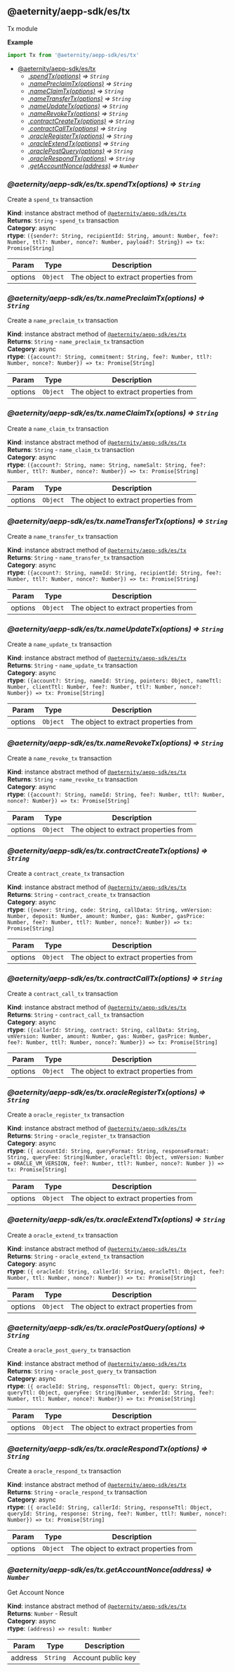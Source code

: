 <a id="module_@aeternity/aepp-sdk/es/tx"></a>

## @aeternity/aepp-sdk/es/tx
Tx module

**Example**  
```js
import Tx from '@aeternity/aepp-sdk/es/tx'
```

* [@aeternity/aepp-sdk/es/tx](#module_@aeternity/aepp-sdk/es/tx)
    * *[.spendTx(options)](#module_@aeternity/aepp-sdk/es/tx+spendTx) ⇒ `String`*
    * *[.namePreclaimTx(options)](#module_@aeternity/aepp-sdk/es/tx+namePreclaimTx) ⇒ `String`*
    * *[.nameClaimTx(options)](#module_@aeternity/aepp-sdk/es/tx+nameClaimTx) ⇒ `String`*
    * *[.nameTransferTx(options)](#module_@aeternity/aepp-sdk/es/tx+nameTransferTx) ⇒ `String`*
    * *[.nameUpdateTx(options)](#module_@aeternity/aepp-sdk/es/tx+nameUpdateTx) ⇒ `String`*
    * *[.nameRevokeTx(options)](#module_@aeternity/aepp-sdk/es/tx+nameRevokeTx) ⇒ `String`*
    * *[.contractCreateTx(options)](#module_@aeternity/aepp-sdk/es/tx+contractCreateTx) ⇒ `String`*
    * *[.contractCallTx(options)](#module_@aeternity/aepp-sdk/es/tx+contractCallTx) ⇒ `String`*
    * *[.oracleRegisterTx(options)](#module_@aeternity/aepp-sdk/es/tx+oracleRegisterTx) ⇒ `String`*
    * *[.oracleExtendTx(options)](#module_@aeternity/aepp-sdk/es/tx+oracleExtendTx) ⇒ `String`*
    * *[.oraclePostQuery(options)](#module_@aeternity/aepp-sdk/es/tx+oraclePostQuery) ⇒ `String`*
    * *[.oracleRespondTx(options)](#module_@aeternity/aepp-sdk/es/tx+oracleRespondTx) ⇒ `String`*
    * *[.getAccountNonce(address)](#module_@aeternity/aepp-sdk/es/tx+getAccountNonce) ⇒ `Number`*

<a id="module_@aeternity/aepp-sdk/es/tx+spendTx"></a>

### *@aeternity/aepp-sdk/es/tx.spendTx(options) ⇒ `String`*
Create a `spend_tx` transaction

**Kind**: instance abstract method of [`@aeternity/aepp-sdk/es/tx`](#module_@aeternity/aepp-sdk/es/tx)  
**Returns**: `String` - `spend_tx` transaction  
**Category**: async  
**rtype**: `({sender?: String, recipientId: String, amount: Number, fee?: Number, ttl?: Number, nonce?: Number, payload?: String}) => tx: Promise[String]`

| Param | Type | Description |
| --- | --- | --- |
| options | `Object` | The object to extract properties from |

<a id="module_@aeternity/aepp-sdk/es/tx+namePreclaimTx"></a>

### *@aeternity/aepp-sdk/es/tx.namePreclaimTx(options) ⇒ `String`*
Create a `name_preclaim_tx` transaction

**Kind**: instance abstract method of [`@aeternity/aepp-sdk/es/tx`](#module_@aeternity/aepp-sdk/es/tx)  
**Returns**: `String` - `name_preclaim_tx` transaction  
**Category**: async  
**rtype**: `({account?: String, commitment: String, fee?: Number, ttl?: Number, nonce?: Number}) => tx: Promise[String]`

| Param | Type | Description |
| --- | --- | --- |
| options | `Object` | The object to extract properties from |

<a id="module_@aeternity/aepp-sdk/es/tx+nameClaimTx"></a>

### *@aeternity/aepp-sdk/es/tx.nameClaimTx(options) ⇒ `String`*
Create a `name_claim_tx` transaction

**Kind**: instance abstract method of [`@aeternity/aepp-sdk/es/tx`](#module_@aeternity/aepp-sdk/es/tx)  
**Returns**: `String` - `name_claim_tx` transaction  
**Category**: async  
**rtype**: `({account?: String, name: String, nameSalt: String, fee?: Number, ttl?: Number, nonce?: Number}) => tx: Promise[String]`

| Param | Type | Description |
| --- | --- | --- |
| options | `Object` | The object to extract properties from |

<a id="module_@aeternity/aepp-sdk/es/tx+nameTransferTx"></a>

### *@aeternity/aepp-sdk/es/tx.nameTransferTx(options) ⇒ `String`*
Create a `name_transfer_tx` transaction

**Kind**: instance abstract method of [`@aeternity/aepp-sdk/es/tx`](#module_@aeternity/aepp-sdk/es/tx)  
**Returns**: `String` - `name_transfer_tx` transaction  
**Category**: async  
**rtype**: `({account?: String, nameId: String, recipientId: String, fee?: Number, ttl?: Number, nonce?: Number}) => tx: Promise[String]`

| Param | Type | Description |
| --- | --- | --- |
| options | `Object` | The object to extract properties from |

<a id="module_@aeternity/aepp-sdk/es/tx+nameUpdateTx"></a>

### *@aeternity/aepp-sdk/es/tx.nameUpdateTx(options) ⇒ `String`*
Create a `name_update_tx` transaction

**Kind**: instance abstract method of [`@aeternity/aepp-sdk/es/tx`](#module_@aeternity/aepp-sdk/es/tx)  
**Returns**: `String` - `name_update_tx` transaction  
**Category**: async  
**rtype**: `({account?: String, nameId: String, pointers: Object, nameTtl: Number, clientTtl: Number, fee?: Number, ttl?: Number, nonce?: Number}) => tx: Promise[String]`

| Param | Type | Description |
| --- | --- | --- |
| options | `Object` | The object to extract properties from |

<a id="module_@aeternity/aepp-sdk/es/tx+nameRevokeTx"></a>

### *@aeternity/aepp-sdk/es/tx.nameRevokeTx(options) ⇒ `String`*
Create a `name_revoke_tx` transaction

**Kind**: instance abstract method of [`@aeternity/aepp-sdk/es/tx`](#module_@aeternity/aepp-sdk/es/tx)  
**Returns**: `String` - `name_revoke_tx` transaction  
**Category**: async  
**rtype**: `({account?: String, nameId: String, fee?: Number, ttl?: Number, nonce?: Number}) => tx: Promise[String]`

| Param | Type | Description |
| --- | --- | --- |
| options | `Object` | The object to extract properties from |

<a id="module_@aeternity/aepp-sdk/es/tx+contractCreateTx"></a>

### *@aeternity/aepp-sdk/es/tx.contractCreateTx(options) ⇒ `String`*
Create a `contract_create_tx` transaction

**Kind**: instance abstract method of [`@aeternity/aepp-sdk/es/tx`](#module_@aeternity/aepp-sdk/es/tx)  
**Returns**: `String` - `contract_create_tx` transaction  
**Category**: async  
**rtype**: `({owner: String, code: String, callData: String, vmVersion: Number, deposit: Number, amount: Number, gas: Number, gasPrice: Number, fee?: Number, ttl?: Number, nonce?: Number}) => tx: Promise[String]`

| Param | Type | Description |
| --- | --- | --- |
| options | `Object` | The object to extract properties from |

<a id="module_@aeternity/aepp-sdk/es/tx+contractCallTx"></a>

### *@aeternity/aepp-sdk/es/tx.contractCallTx(options) ⇒ `String`*
Create a `contract_call_tx` transaction

**Kind**: instance abstract method of [`@aeternity/aepp-sdk/es/tx`](#module_@aeternity/aepp-sdk/es/tx)  
**Returns**: `String` - `contract_call_tx` transaction  
**Category**: async  
**rtype**: `({callerId: String, contract: String, callData: String, vmVersion: Number, amount: Number, gas: Number, gasPrice: Number, fee?: Number, ttl?: Number, nonce?: Number}) => tx: Promise[String]`

| Param | Type | Description |
| --- | --- | --- |
| options | `Object` | The object to extract properties from |

<a id="module_@aeternity/aepp-sdk/es/tx+oracleRegisterTx"></a>

### *@aeternity/aepp-sdk/es/tx.oracleRegisterTx(options) ⇒ `String`*
Create a `oracle_register_tx` transaction

**Kind**: instance abstract method of [`@aeternity/aepp-sdk/es/tx`](#module_@aeternity/aepp-sdk/es/tx)  
**Returns**: `String` - `oracle_register_tx` transaction  
**Category**: async  
**rtype**: `({ accountId: String, queryFormat: String, responseFormat: String, queryFee: String|Number, oracleTtl: Object, vmVersion: Number = ORACLE_VM_VERSION, fee?: Number, ttl?: Number, nonce?: Number }) => tx: Promise[String]`

| Param | Type | Description |
| --- | --- | --- |
| options | `Object` | The object to extract properties from |

<a id="module_@aeternity/aepp-sdk/es/tx+oracleExtendTx"></a>

### *@aeternity/aepp-sdk/es/tx.oracleExtendTx(options) ⇒ `String`*
Create a `oracle_extend_tx` transaction

**Kind**: instance abstract method of [`@aeternity/aepp-sdk/es/tx`](#module_@aeternity/aepp-sdk/es/tx)  
**Returns**: `String` - `oracle_extend_tx` transaction  
**Category**: async  
**rtype**: `({ oracleId: String, callerId: String, oracleTtl: Object, fee?: Number, ttl: Number, nonce?: Number}) => tx: Promise[String]`

| Param | Type | Description |
| --- | --- | --- |
| options | `Object` | The object to extract properties from |

<a id="module_@aeternity/aepp-sdk/es/tx+oraclePostQuery"></a>

### *@aeternity/aepp-sdk/es/tx.oraclePostQuery(options) ⇒ `String`*
Create a `oracle_post_query_tx` transaction

**Kind**: instance abstract method of [`@aeternity/aepp-sdk/es/tx`](#module_@aeternity/aepp-sdk/es/tx)  
**Returns**: `String` - `oracle_post_query_tx` transaction  
**Category**: async  
**rtype**: `({ oracleId: String, responseTtl: Object, query: String, queryTtl: Object, queryFee: String|Number, senderId: String, fee?: Number, ttl: Number, nonce?: Number}) => tx: Promise[String]`

| Param | Type | Description |
| --- | --- | --- |
| options | `Object` | The object to extract properties from |

<a id="module_@aeternity/aepp-sdk/es/tx+oracleRespondTx"></a>

### *@aeternity/aepp-sdk/es/tx.oracleRespondTx(options) ⇒ `String`*
Create a `oracle_respond_tx` transaction

**Kind**: instance abstract method of [`@aeternity/aepp-sdk/es/tx`](#module_@aeternity/aepp-sdk/es/tx)  
**Returns**: `String` - `oracle_respond_tx` transaction  
**Category**: async  
**rtype**: `({ oracleId: String, callerId: String, responseTtl: Object, queryId: String, response: String, fee?: Number, ttl?: Number, nonce?: Number}) => tx: Promise[String]`

| Param | Type | Description |
| --- | --- | --- |
| options | `Object` | The object to extract properties from |

<a id="module_@aeternity/aepp-sdk/es/tx+getAccountNonce"></a>

### *@aeternity/aepp-sdk/es/tx.getAccountNonce(address) ⇒ `Number`*
Get Account Nonce

**Kind**: instance abstract method of [`@aeternity/aepp-sdk/es/tx`](#module_@aeternity/aepp-sdk/es/tx)  
**Returns**: `Number` - Result  
**Category**: async  
**rtype**: `(address) => result: Number`

| Param | Type | Description |
| --- | --- | --- |
| address | `String` | Account public key |

